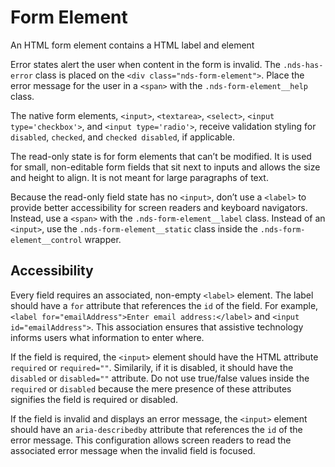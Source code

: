 # Form Element

An HTML form element contains a HTML label and element

Error states alert the user when content in the form is invalid. The `.nds-has-error` class is placed on the `<div class="nds-form-element">`. Place the error message for the user in a `<span>` with the `.nds-form-element__help` class.

The native form elements, `<input>`, `<textarea>`, `<select>`, `<input type='checkbox'>`, and `<input type='radio'>`, receive validation styling for `disabled`, `checked`, and `checked disabled`, if applicable.

The read-only state is for form elements that can’t be modified. It is used for small, non-editable form fields that sit next to inputs and allows the size and height to align. It is not meant for large paragraphs of text.

Because the read-only field state has no `<input>`, don’t use a `<label>` to provide better accessibility for screen readers and keyboard navigators. Instead, use a `<span>` with the `.nds-form-element__label` class. Instead of an `<input>`, use the `.nds-form-element__static` class inside the `.nds-form-element__control` wrapper.

## Accessibility

Every field requires an associated, non-empty `<label>` element. The label should have a `for` attribute that references the `id` of the field. For example, `<label for="emailAddress">Enter email address:</label>` and `<input id="emailAddress">`. This association ensures that assistive technology informs users what information to enter where.

If the field is required, the `<input>` element should have the HTML attribute `required` or `required=""`. Similarily, if it is disabled, it should have the `disabled` or `disabled=""` attribute. Do not use true/false values inside the `required` or `disabled` because the mere presence of these attributes signifies the field is required or disabled.

If the field is invalid and displays an error message, the `<input>` element should have an `aria-describedby` attribute that references the `id` of the error message. This configuration allows screen readers to read the associated error message when the invalid field is focused.
